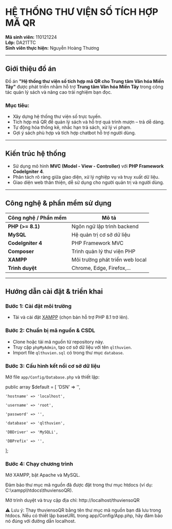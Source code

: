 # HỆ THỐNG THƯ VIỆN SỐ TÍCH HỢP MÃ QR  
**Mã sinh viên:** 110121224  
**Lớp:** DA21TTC  
**Sinh viên thực hiện:** Nguyễn Hoàng Thương  

---

## Giới thiệu đồ án

Đồ án **"Hệ thống thư viện số tích hợp mã QR cho Trung tâm Văn hóa Miền Tây"** được phát triển nhằm hỗ trợ **Trung tâm Văn hóa Miền Tây** trong công tác quản lý sách và nâng cao trải nghiệm bạn đọc.

### Mục tiêu:
- Xây dựng hệ thống thư viện số trực tuyến.
- Tích hợp mã QR để quản lý sách và hỗ trợ quá trình mượn – trả dễ dàng.
- Tự động hóa thống kê, nhắc hạn trả sách, xử lý vi phạm.
- Gợi ý sách phù hợp và tích hợp chatbot hỗ trợ người dùng.

---

## Kiến trúc hệ thống

- Sử dụng mô hình **MVC (Model - View - Controller)** với **PHP Framework CodeIgniter 4**.
- Phân tách rõ ràng giữa giao diện, xử lý nghiệp vụ và truy xuất dữ liệu.
- Giao diện web thân thiện, dễ sử dụng cho người quản trị và người dùng.

---

## Công nghệ & phần mềm sử dụng

| Công nghệ / Phần mềm | Mô tả |
|----------------------|-------|
| **PHP (>= 8.1)**     | Ngôn ngữ lập trình backend |
| **MySQL**            | Hệ quản trị cơ sở dữ liệu |
| **CodeIgniter 4**    | PHP Framework MVC |
| **Composer**         | Trình quản lý thư viện PHP |
| **XAMPP**            | Môi trường phát triển web local |
| **Trình duyệt**      | Chrome, Edge, Firefox,... |

---

## Hướng dẫn cài đặt & triển khai

### Bước 1: Cài đặt môi trường
- Tải và cài đặt [XAMPP](https://www.apachefriends.org/index.html) (chọn bản hỗ trợ PHP 8.1 trở lên).

### Bước 2: Chuẩn bị mã nguồn & CSDL
- Clone hoặc tải mã nguồn từ repository này.
- Truy cập `phpMyAdmin`, tạo cơ sở dữ liệu với tên `qlthuvien`.
- Import file `qlthuvien.sql` có trong thư mục `database`.

### Bước 3: Cấu hình kết nối cơ sở dữ liệu
Mở file `app/Config/Database.php` và thiết lập:

public array $default = [
    'DSN'      => '',
    
    'hostname' => 'localhost',
    
    'username' => 'root',
    
    'password' => '',
    
    'database' => 'qlthuvien',
    
    'DBDriver' => 'MySQLi',
    
    'DBPrefix' => '',
];
### Bước 4: Chạy chương trình
Mở XAMPP, bật Apache và MySQL.

Đảm bảo thư mục mã nguồn đã được đặt trong thư mục htdocs (ví dụ: C:\xampp\htdocs\thuviensoQR).

Mở trình duyệt và truy cập địa chỉ: http://localhost/thuviensoQR

⚠️ Lưu ý:
Thay thuviensoQR bằng tên thư mục mã nguồn bạn đã lưu trong htdocs. Nếu có thiết lập baseURL trong app/Config/App.php, hãy đảm bảo nó đúng với đường dẫn localhost.


